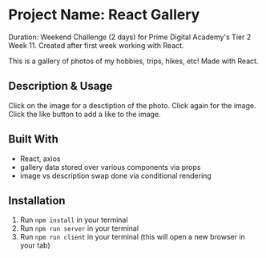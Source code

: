 # Project Name: React Gallery
Duration: Weekend Challenge (2 days) for Prime Digital Academy's Tier 2 Week 11. Created after first week working with React. 

This is a gallery of photos of my hobbies, trips, hikes, etc! Made with React.

## Description & Usage

Click on the image for a desctiption of the photo. Click again for the image. Click the like button to add a like to the image.

## Built With
- React, axios
- gallery data stored over various components via props
- image vs description swap done via conditional rendering

## Installation
1. Run `npm install` in your terminal
2. Run `npm run server` in your terminal
3. Run `npm run client` in your terminal (this will open a new browser in your tab)
